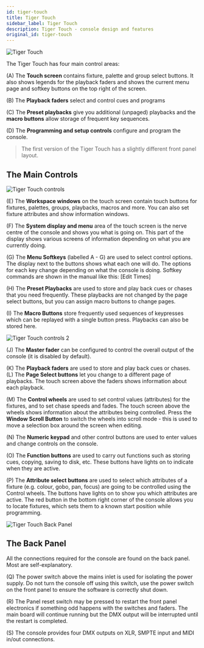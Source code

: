 ```yaml
---
id: tiger-touch
title: Tiger Touch
sidebar_label: Tiger Touch
description: Tiger Touch - console design and features
original_id: tiger-touch
---
```


![Tiger Touch](/docs/images/Tiger-Touch.png)

The Tiger Touch has four main control areas:

\(A\) The **Touch screen** contains fixture, palette and group select buttons.
It also shows legends for the playback faders and shows the current menu
page and softkey buttons on the top right of the screen.

\(B\) The **Playback faders** select and control cues and programs

\(C\) The **Preset playbacks** give you additional (unpaged) playbacks and the
**macro buttons** allow storage of frequent key sequences.

\(D\) The **Programming and setup controls** configure and program the
console.

> The first version of the Tiger Touch has a slightly different
front panel layout.


## The Main Controls

![Tiger Touch controls](/docs/images/Tiger-Touch-controls.png)

\(E\) The **Workspace windows** on the touch screen contain touch buttons for
fixtures, palettes, groups, playbacks, macros and more. You can also set
fixture attributes and show information windows.

\(F\) The **System display and menu** area of the touch screen is the nerve
centre of the console and shows you what is going on. This part of the
display shows various screens of information depending on what you are
currently doing.

\(G\) The **Menu Softkeys** (labelled A - G) are used to select control
options. The display next to the buttons shows what each one will do.
The options for each key change depending on what the console is doing.
Softkey commands are shown in the manual like this:
\[Edit Times\]

\(H\) The **Preset Playbacks** are used to store and play back cues or chases
that you need frequently. These playbacks are not changed by the page
select buttons, but you can assign macro buttons to change pages.

\(I\) The **Macro Buttons** store frequently used sequences of keypresses
which can be replayed with a single button press. Playbacks can also be
stored here.

![Tiger Touch controls 2](/docs/images/Tiger-Touch-controls-2.png)

\(J\) The **Master fader** can be configured to control the overall output of the console
(it is disabled by default).

\(K\) The **Playback faders** are used to store and play back cues or chases.
\(L\) The **Page Select buttons** let you change to a different page of
playbacks. The touch screen above the faders shows information about
each playback.

\(M\) The **Control wheels** are used to set control values (attributes) for
the fixtures, and to set chase speeds and fades. The touch screen above
the wheels shows information about the attributes being controlled.
Press the **Window Scroll Button** to switch the wheels into scroll mode - this is 
used to move a selection box around the screen when editing.

\(N\) The **Numeric keypad** and other control buttons are used to enter
values and change controls on the console.

\(O\) The **Function buttons** are used to carry out functions such as
storing cues, copying, saving to disk, etc. These buttons have lights on
to indicate when they are active.

\(P\) The **Attribute select buttons** are used to select which attributes of
a fixture (e.g. colour, gobo, pan, focus) are going to be controlled
using the Control wheels. The buttons have lights on to show you which
attributes are active. The red button in the bottom right corner of the console allows you to locate
fixtures, which sets them to a known start position while programming.

![Tiger Touch Back Panel](/docs/images/Tiger-Touch-Back-Panel.png)

## The Back Panel

All the connections required for the console are found on the back
panel. Most are self-explanatory.

\(Q\) The power switch above the mains inlet is used for isolating the
    power supply. Do not turn the console off using this switch, use the power
	switch on the front panel to ensure the software is correctly shut down.

\(R\) The Panel reset switch may be pressed to restart the front panel
    electronics if something odd happens with the switches and faders.
    The main board will continue running but the DMX output will be
    interrupted until the restart is completed.

\(S\) The console provides four DMX outputs on XLR, SMPTE input and MIDI in/out connections.
